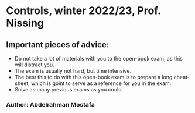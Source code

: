 # Controls, winter 2022/23, Prof. Nissing

## Important pieces of advice:
- Do not take a lot of materials with you to the open-book exam, as this will distract you.
- The exam is usually not hard, but time intensive.
- The best this to do with this open-book exam is to prepare a long cheat-sheet, which is goint to serve as a reference for you in the exam.
- Solve as many previous exams as you could.


### Author: Abdelrahman Mostafa